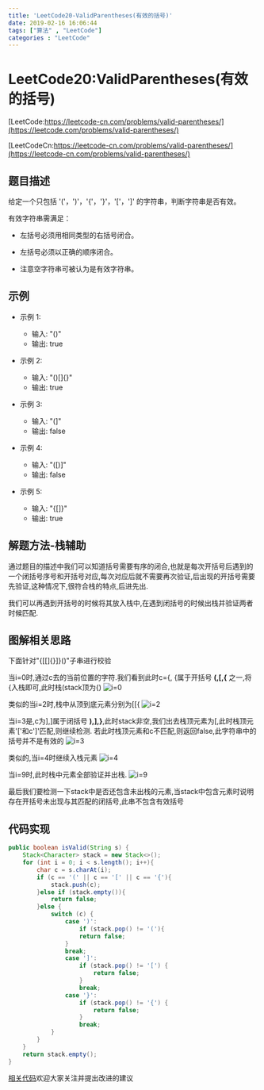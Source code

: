 ```yaml
---
title: 'LeetCode20-ValidParentheses(有效的括号)'
date: 2019-02-16 16:06:44
tags: ["算法" , "LeetCode"]
categories : "LeetCode"
---
```


# LeetCode20:ValidParentheses(有效的括号)

[LeetCode:https://leetcode-cn.com/problems/valid-parentheses/](https://leetcode.com/problems/valid-parentheses/)

[LeetCodeCn:https://leetcode-cn.com/problems/valid-parentheses/](https://leetcode-cn.com/problems/valid-parentheses/)

## 题目描述
给定一个只包括 '('，')'，'{'，'}'，'['，']' 的字符串，判断字符串是否有效。

有效字符串需满足：
* 左括号必须用相同类型的右括号闭合。
* 左括号必须以正确的顺序闭合。
* 注意空字符串可被认为是有效字符串。

  <!-- more -->

## 示例
* 示例 1:
  * 输入: "()"
  * 输出: true

* 示例 2:
  * 输入: "()[]{}"
  * 输出: true

* 示例 3:
  * 输入: "(]"
  * 输出: false

* 示例 4:
  * 输入: "([)]"
  * 输出: false

* 示例 5:
  * 输入: "{[]}"
  * 输出: true

## 解题方法-栈辅助
通过题目的描述中我们可以知道括号需要有序的闭合,也就是每次开括号后遇到的一个闭括号序号和开括号对应,每次对应后就不需要再次验证,后出现的开括号需要先验证,这种情况下,很符合栈的特点,后进先出.

我们可以再遇到开括号的时候将其放入栈中,在遇到闭括号的时候出栈并验证两者时候匹配.

## 图解相关思路
下面针对"{[[]{}]}()"子串进行校验

当i=0时,通过c去的当前位置的字符.我们看到此时c={, {属于开括号 **(,[,{** 之一,将{入栈即可,此时栈(stack顶为{)
![i=0](https://update-image.oss-cn-shanghai.aliyuncs.com/upImage/20190216173040.png)

类似的当i=2时,栈中从顶到底元素分别为[[{
![i=2](https://update-image.oss-cn-shanghai.aliyuncs.com/upImage/20190216173454.png)

当i=3是,c为],]属于闭括号 **),],}**,此时stack非空,我们出去栈顶元素为[,此时栈顶元素'['和c']'匹配,则继续检测.
若此时栈顶元素和c不匹配,则返回false,此字符串中的括号并不是有效的
![i=3](https://update-image.oss-cn-shanghai.aliyuncs.com/upImage/20190216181107.png)

类似的,当i=4时继续入栈元素
![i=4](https://update-image.oss-cn-shanghai.aliyuncs.com/upImage/20190216181504.png)

当i=9时,此时栈中元素全部验证并出栈.
![i=9](https://update-image.oss-cn-shanghai.aliyuncs.com/upImage/20190216181725.png)

最后我们要检测一下stack中是否还包含未出栈的元素,当stack中包含元素时说明存在开括号未出现与其匹配的闭括号,此串不包含有效括号

## 代码实现
```java
public boolean isValid(String s) {
    Stack<Character> stack = new Stack<>();
    for (int i = 0; i < s.length(); i++){
        char c = s.charAt(i);
        if (c == '(' || c == '[' || c == '{'){
            stack.push(c);
        }else if (stack.empty()){
            return false;
        }else {
            switch (c) {
                case ')':
                    if (stack.pop() != '('){
                    return false;
                }
                break;
                case ']':
                    if (stack.pop() != '[') {
                        return false;
                    }
                    break;
                case '}':
                    if (stack.pop() != '{') {
                        return false;
                    }
                    break;
            }
        }
    }
    return stack.empty();
}
```

[相关代码](https://github.com/clwater/Code/blob/master/src/ValidParentheses.java)欢迎大家关注并提出改进的建议
